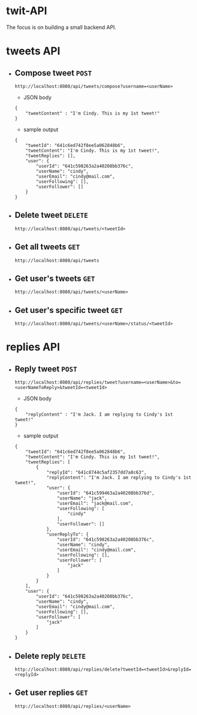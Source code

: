# twit-API

The focus is on building a small backend API.

# tweets API

- ## Compose tweet `POST`
    ```
    http://localhost:8080/api/tweets/compose?username=<userName>
    ```
  
    - JSON body
    ```
    {
        "tweetContent" : "I'm Cindy. This is my 1st tweet!"
    }
    ```
    - sample output
    ```
    {
        "tweetId": "641c6ed742f8ee5a062848b6",
        "tweetContent": "I'm Cindy. This is my 1st tweet!",
        "tweetReplies": [],
        "user": {
            "userId": "641c598263a2a40208bb376c",
            "userName": "cindy",
            "userEmail": "cindy@mail.com",
            "userFollowing": [],
            "userFollower": []
        }
    }
    ```
  
- ## Delete tweet `DELETE`
    ```
    http://localhost:8080/api/tweets/<tweetId>
    ```

- ## Get all tweets `GET`
    ```
    http://localhost:8080/api/tweets
    ```
- ## Get user's tweets `GET`
    ```
    http://localhost:8080/api/tweets/<userName>
    ```
- ## Get user's specific tweet `GET`
    ```
    http://localhost:8080/api/tweets/<userName>/status/<tweetId>
    ```

# replies API

- ## Reply tweet `POST`
    ```
    http://localhost:8080/api/replies/tweet?username=<userName>&to=<userNameToReply>&tweetId=<tweetId>
    ```

    - JSON body
    ```
    {
        "replyContent" : "I'm Jack. I am replying to Cindy's 1st tweet!"
    }
    ```
    - sample output
    ```
    {
        "tweetId": "641c6ed742f8ee5a062848b6",
        "tweetContent": "I'm Cindy. This is my 1st tweet!",
        "tweetReplies": [
            {
                "replyId": "641c8744c5af2357dd7a8c63",
                "replyContent": "I'm Jack. I am replying to Cindy's 1st tweet!",
                "user": {
                    "userId": "641c599463a2a40208bb376d",
                    "userName": "jack",
                    "userEmail": "jack@mail.com",
                    "userFollowing": [
                        "cindy"
                    ],
                    "userFollower": []
                },
                "userReplyTo": {
                    "userId": "641c598263a2a40208bb376c",
                    "userName": "cindy",
                    "userEmail": "cindy@mail.com",
                    "userFollowing": [],
                    "userFollower": [
                        "jack"
                    ]
                }
            }
        ],
        "user": {
            "userId": "641c598263a2a40208bb376c",
            "userName": "cindy",
            "userEmail": "cindy@mail.com",
            "userFollowing": [],
            "userFollower": [
                "jack"
            ]
        }
  }
    ```

- ## Delete reply `DELETE`
    ```
    http://localhost:8080/api/replies/delete?tweetId=<tweetId>&replyId=<replyId>
    ```

- ## Get user replies `GET`
    ```
    http://localhost:8080/api/replies/<userName>
    ```
